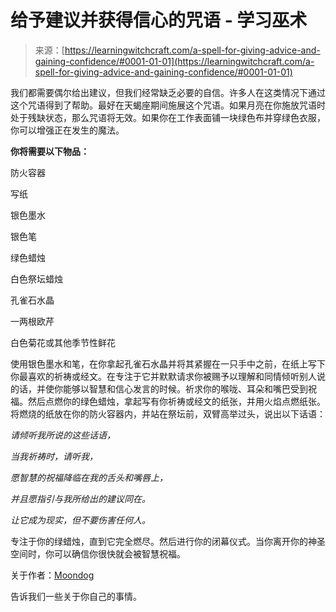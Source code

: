 <!--yml

分类：未分类

日期：2024-06-12 18:16:11

-->

# 给予建议并获得信心的咒语 - 学习巫术

> 来源：[https://learningwitchcraft.com/a-spell-for-giving-advice-and-gaining-confidence/#0001-01-01](https://learningwitchcraft.com/a-spell-for-giving-advice-and-gaining-confidence/#0001-01-01)

我们都需要偶尔给出建议，但我们经常缺乏必要的自信。许多人在这类情况下通过这个咒语得到了帮助。最好在天蝎座期间施展这个咒语。如果月亮在你施放咒语时处于残缺状态，那么咒语将无效。如果你在工作表面铺一块绿色布并穿绿色衣服，你可以增强正在发生的魔法。

**你将需要以下物品：**

防火容器

写纸

银色墨水

银色笔

绿色蜡烛

白色祭坛蜡烛

孔雀石水晶

一两根欧芹

白色菊花或其他季节性鲜花

使用银色墨水和笔，在你拿起孔雀石水晶并将其紧握在一只手中之前，在纸上写下你最喜欢的祈祷或经文。在专注于它并默默请求你被赐予以理解和同情倾听别人说的话，并使你能够以智慧和信心发言的时候。祈求你的喉咙、耳朵和嘴巴受到祝福。然后点燃你的绿色蜡烛，拿起写有你祈祷或经文的纸张，并用火焰点燃纸张。将燃烧的纸放在你的防火容器内，并站在祭坛前，双臂高举过头，说出以下话语：

*请倾听我所说的这些话语，*

*当我祈祷时，请听我，*

*愿智慧的祝福降临在我的舌头和嘴唇上，*

*并且愿指引与我所给出的建议同在。*

*让它成为现实，但不要伤害任何人。*

专注于你的绿蜡烛，直到它完全燃尽。然后进行你的闭幕仪式。当你离开你的神圣空间时，你可以确信你很快就会被智慧祝福。

关于作者：[Moondog](https://learningwitchcraft.com/profile/?tthayer/)

告诉我们一些关于你自己的事情。
